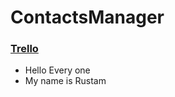 # ContactsManager
 ### [Trello](https://app.swaggerhub.com/apis-docs/rustam.isma/api-documentation/2.0#/)
 - Hello Every one
 - My name is Rustam
